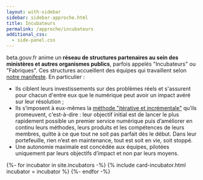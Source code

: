 ```yaml
---
layout: with-sidebar
sidebar: sidebar-approche.html
title: Incubateurs
permalink: /approche/incubateurs
additional_css:
  - side-panel.css
---
```


beta.gouv.fr anime un **réseau de structures partenaires au sein des ministères et autres organismes publics**, parfois appelés "Incubateurs" ou "Fabriques". Ces structures accueillent des équipes qui travaillent selon [notre manifeste](https://beta.gouv.fr/approche/manifeste). En particulier : 
- Ils ciblent leurs investissements sur des problèmes réels et s'assurent pour chacun d'entre eux que le numérique peut avoir un impact avéré sur leur résolution ;
- Ils s’imposent à eux-mêmes la [méthode "itérative et incrémentale"](http://romy.tetue.net/mona-lisa-agile#:~:text=Le%20d%C3%A9veloppement%20it%C3%A9ratif%20%2C%20introduit%20par,successives%2C%20chacune%20am%C3%A9liorant%20la%20qualit%C3%A9.&text=Dans%20un%20processus%20agile%2C%20l,cela%20permet%20d'innover%20constamment) qu’ils promeuvent, c'est-à-dire : leur objectif initial est de lancer le plus rapidement possible un premier service numérique puis d’améliorer en continu leurs méthodes, leurs produits et les compétences de leurs membres, quitte à ce que tout ne soit pas parfait dès le début. Dans leur portefeuille, rien n’est en maintenance, tout est soit en vie, soit stoppé.
- Une autonomie maximale est concédée aux équipes, pilotées uniquement par leurs objectifs d’impact et non par leurs moyens. 

<div class="grid">
  {%- for incubator in site.incubators -%} 
    {% include card-incubator.html incubator = incubator %} 
  {%- endfor -%}
</div>
